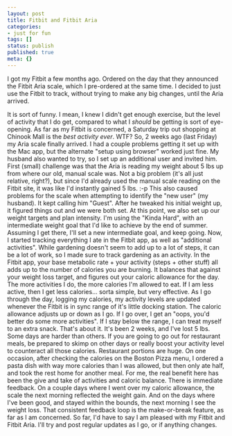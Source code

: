 ```yaml
---
layout: post
title: Fitbit and Fitbit Aria
categories: 
- just for fun
tags: []
status: publish
published: true
meta: {}
---
```


I got my Fitbit a few months ago. Ordered on the day that they announced the Fitbit Aria scale, which I pre-ordered at the same time. I decided to just use the Fitbit to track, without trying to make any big changes, until the Aria arrived.

 It is sort of funny. I mean, I knew I didn't get enough exercise, but the level of activity that I do get, compared to what I *should* be getting is sort of eye-opening. As far as my Fitbit is concerned, a Saturday trip out shopping at Chinook Mall is the *best activity ever*. WTF? 
 So, 2 weeks ago (last Friday) my Aria scale finally arrived. I had a couple problems getting it set up with the Mac app, but the alternate "setup using browser" worked just fine. My husband also wanted to try, so I set up an additional user and invited him. First (small) challenge was that the Aria is reading my weight about 5 lbs up from where our old, manual scale was. Not a big problem (it's all just relative, right?), but since I'd already used the manual scale reading on the Fitbit site, it was like I'd instantly gained 5 lbs. :-p This also caused problems for the scale when attempting to identify the "new user" (my husband). It kept calling him "Guest". After he tweaked his initial weight up, it figured things out and we were both set. At this point, we also set up our weight targets and plan intensity. I'm using the "Kinda Hard", with an intermediate weight goal that I'd like to achieve by the end of summer. Assuming I get there, I'll set a new intermediate goal, and keep going. 
 Now, I started tracking everything I ate in the Fitbit app, as well as "additional activities". While gardening doesn't seem to add up to a lot of steps, it can be a lot of work, so I made sure to track gardening as an activity. In the Fitbit app, your base metabolic rate + your activity (steps + other stuff) all adds up to the number of calories you are burning. It balances that against your weight loss target, and figures out your caloric allowance for the day. The more activities I do, the more calories I'm allowed to eat. If I am less active, then I get less calories... sorta simple, but very effective. 
 As I go through the day, logging my calories, my activity levels are updated whenever the Fitbit is in sync range of it's little docking station. The caloric allowance adjusts up or down as I go. If I go over, I get an "oops, you'd better do some more activities". If I stay below the range, I can treat myself to an extra snack. 
 That's about it. It's been 2 weeks, and I've lost 5 lbs. Some days are harder than others. If you are going to go out for restaurant meals, be prepared to skimp on other days or really boost your activity level to counteract all those calories. Restaurant portions are huge. On one occasion, after checking the calories on the Boston Pizza menu, I ordered a pasta dish with way more calories than I was allowed, but then only ate half, and took the rest home for another meal. For me, the real benefit here has been the give and take of activities and caloric balance. There is immediate feedback. On a couple days where I went over my caloric allowance, the scale the next morning reflected the weight gain. And on the days where I've been good, and stayed within the bounds, the next morning I see the weight loss. That consistent feedback loop is the make-or-break feature, as far as I am concerned. So far, I'd have to say I am pleased with my Fitbit and Fitbit Aria. I'll try and post regular updates as I go, or if anything changes.
